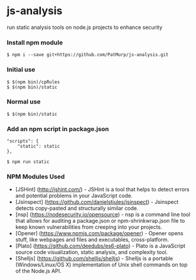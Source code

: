 # js-analysis
run static analysis tools on node.js projects to enhance security


### Install npm module 

	$ npm i --save git+https://github.com/PatMurp/js-analysis.git
### Initial use
	$ $(npm bin)/cpRules
	$ $(npm bin)/static
	
### Normal use
	$ $(npm bin)/static
	
### Add an npm script  in package.json
	"scripts": {
		"static": static
	},
	
	$ npm run static
	
### NPM Modules Used

- [JSHint] (http://jshint.com/) - JSHint is a tool that helps to detect errors and potential problems in your JavaScript code.
- [Jsinspect] (https://github.com/danielstjules/jsinspect) - Jsinspect detects copy-pasted and structurally similar code.
- [nsp] (https://nodesecurity.io/opensource) - nsp is a command line tool that allows for auditing a package.json or npm-shrinkwrap.json file to keep known vulnerabilities from creeping into your projects.
- [Opener] (https://www.npmjs.com/package/opener) - Opener opens stuff, like webpages and files and executables, cross-platform.
- [Plato] (https://github.com/deedubs/es6-plato) - Plato is a JavaScript source code visualization, static analysis, and complexity tool.
- [Shelljs] (https://github.com/shelljs/shelljs) - Shelljs is a portable (Windows/Linux/OS X) implementation of Unix shell commands on top of the Node.js API.